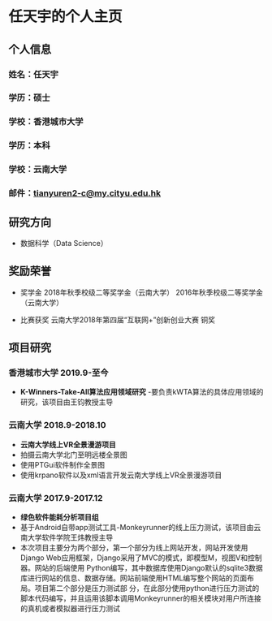 # 任天宇的个人主页

## 个人信息

### 姓名：任天宇
### 学历：硕士
### 学校：香港城市大学
### 学历：本科
### 学校：云南大学
### 邮件：tianyuren2-c@my.cityu.edu.hk

## 研究方向
- 数据科学（Data Science）

## 奖励荣誉
- 奖学金 2018年秋季校级二等奖学金（云南大学）  2016年秋季校级二等奖学金（云南大学）

- 比赛获奖 云南大学2018年第四届“互联网+”创新创业大赛 铜奖

## 项目研究

### 香港城市大学      2019.9-至今
- **K-Winners-Take-All算法应用领域研究**
-要负责kWTA算法的具体应用领域的研究，该项目由王钧教授主导

### 云南大学        2018.9-2018.10                 
- **云南大学线上VR全景漫游项目**
- 拍摄云南大学北门至明远楼全景图
- 使用PTGui软件制作全景图
- 使用krpano软件以及xml语言开发云南大学线上VR全景漫游项目


### 云南大学        2017.9-2017.12                 
- **绿色软件能耗分析项目组**
- 基于Android自带app测试工具-Monkeyrunner的线上压力测试，该项目由云南大学软件学院王炜教授主导
- 本次项目主要分为两个部分，第一个部分为线上网站开发，网站开发使用Django Web应用框架，Django采用了MVC的模式，即模型M，视图V和控制器。网站的后端使用   Python编写，其中数据库使用Django默认的sqlite3数据库进行网站的信息、数据存储。网站前端使用HTML编写整个网站的页面布局。项目第二个部分是压力测试部     分，在此部分使用python进行压力测试的脚本代码编写，并且运用该脚本调用Monkeyrunner的相关模块对用户所连接的真机或者模拟器进行压力测试








